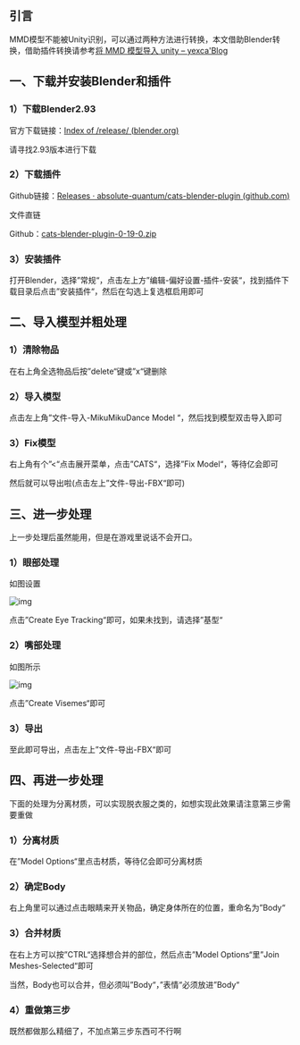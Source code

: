## 引言

MMD模型不能被Unity识别，可以通过两种方法进行转换，本文借助Blender转换，借助插件转换请参考[将 MMD 模型导入 unity – yexca'Blog](https://blog.yexca.net/archives/28/)

## 一、下载并安装Blender和插件

### 1）下载Blender2.93

官方下载链接：[Index of /release/ (blender.org)](https://download.blender.org/release/)

请寻找2.93版本进行下载

### 2）下载插件

Github链接：[Releases · absolute-quantum/cats-blender-plugin (github.com)](https://github.com/absolute-quantum/cats-blender-plugin/releases)

文件直链  

Github：[cats-blender-plugin-0-19-0.zip](https://github.com/absolute-quantum/cats-blender-plugin/releases/download/0.19.0/cats-blender-plugin-0-19-0.zip)  

### 3）安装插件

打开Blender，选择”常规“，点击左上方”编辑-偏好设置-插件-安装“，找到插件下载目录后点击”安装插件“，然后在勾选上复选框启用即可

## 二、导入模型并粗处理

### 1）清除物品

在右上角全选物品后按”delete“键或”x“键删除

### 2）导入模型

点击左上角”文件-导入-MikuMikuDance Model “，然后找到模型双击导入即可

### 3）Fix模型

右上角有个”<“点击展开菜单，点击”CATS“，选择”Fix Model“，等待亿会即可

然后就可以导出啦(点击左上”文件-导出-FBX“即可)

## 三、进一步处理

上一步处理后虽然能用，但是在游戏里说话不会开口。

### 1）眼部处理

如图设置

![img](https://jsd.cdn.zzko.cn/gh/yexca/picx-images-hosting@master/2022-VRChat/04-MMD2FBX/%E7%9C%BC%E9%83%A8%E8%BF%BD%E8%B8%AA.6a4bwsz8fyg0.webp)

点击”Create Eye Tracking“即可，如果未找到，请选择”基型“

### 2）嘴部处理

如图所示

![img](https://jsd.cdn.zzko.cn/gh/yexca/picx-images-hosting@master/2022-VRChat/04-MMD2FBX/%E5%98%B4%E9%83%A8%E5%8F%A3%E5%9E%8B.288ghboc1vvo.webp)

点击”Create Visemes“即可

### 3）导出

至此即可导出，点击左上”文件-导出-FBX“即可

## 四、再进一步处理

下面的处理为分离材质，可以实现脱衣服之类的，如想实现此效果请注意第三步需要重做

### 1）分离材质

在”Model Options“里点击材质，等待亿会即可分离材质

### 2）确定Body

右上角里可以通过点击眼睛来开关物品，确定身体所在的位置，重命名为”Body“

### 3）合并材质

在右上方可以按”CTRL“选择想合并的部位，然后点击”Model Options“里”Join Meshes-Selected“即可

当然，Body也可以合并，但必须叫”Body“，”表情“必须放进”Body“

### 4）重做第三步

既然都做那么精细了，不加点第三步东西可不行啊